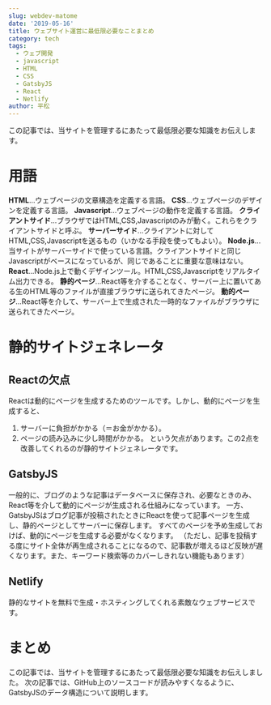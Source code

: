 ```yaml
---
slug: webdev-matome
date: '2019-05-16'
title: ウェブサイト運営に最低限必要なことまとめ
category: tech
tags:
  - ウェブ開発
  - javascript
  - HTML
  - CSS
  - GatsbyJS
  - React
  - Netlify
author: 平松
---
```

この記事では、当サイトを管理するにあたって最低限必要な知識をお伝えします。

# 用語
**HTML**...ウェブページの文章構造を定義する言語。
**CSS**...ウェブページのデザインを定義する言語。
**Javascript**...ウェブページの動作を定義する言語。
**クライアントサイド**...ブラウザではHTML,CSS,Javascriptのみが動く。これらをクライアントサイドと呼ぶ。
**サーバーサイド**...クライアントに対してHTML,CSS,Javascriptを送るもの（いかなる手段を使ってもよい）。
**Node.js**...当サイトがサーバーサイドで使っている言語。クライアントサイドと同じJavascriptがベースになっているが、同じであることに重要な意味はない。
**React**...Node.js上で動くデザインツール。HTML,CSS,Javascriptをリアルタイム出力できる。
**静的ページ**...React等を介することなく、サーバー上に置いてある生のHTML等のファイルが直接ブラウザに送られてきたページ。
**動的ページ**...React等を介して、サーバー上で生成された一時的なファイルがブラウザに送られてきたページ。

# 静的サイトジェネレータ
## Reactの欠点
Reactは動的にページを生成するためのツールです。しかし、動的にページを生成すると、
1. サーバーに負担がかかる（＝お金がかかる）。
2. ページの読み込みに少し時間がかかる。
という欠点があります。この2点を改善してくれるのが静的サイトジェネレータです。

## GatsbyJS
一般的に、ブログのような記事はデータベースに保存され、必要なときのみ、React等を介して動的にページが生成される仕組みになっています。
一方、GatsbyJSはブログ記事が投稿されたときにReactを使って記事ページを生成し、静的ページとしてサーバーに保存します。
すべてのページを予め生成しておけば、動的にページを生成する必要がなくなります。
（ただし、記事を投稿する度にサイト全体が再生成されることになるので、記事数が増えるほど反映が遅くなります。また、キーワード検索等のカバーしきれない機能もあります）

## Netlify
静的なサイトを無料で生成・ホスティングしてくれる素敵なウェブサービスです。

# まとめ
この記事では、当サイトを管理するにあたって最低限必要な知識をお伝えしました。
次の記事では、GitHub上のソースコードが読みやすくなるように、GatsbyJSのデータ構造について説明します。
